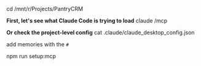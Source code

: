 cd /mnt/r/Projects/PantryCRM

**First, let's see what Claude Code is trying to load**
claude /mcp

**Or check the project-level config**
cat .claude/claude_desktop_config.json


add memories with the `#`


npm run setup:mcp



